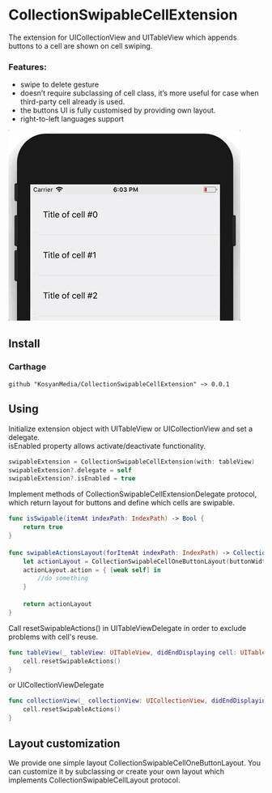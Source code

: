 # CollectionSwipableCellExtension

The extension for UICollectionView and UITableView which appends buttons to a cell are shown on cell swiping.  
   
### Features:  
- swipe to delete gesture
- doesn’t require subclassing of cell class, it’s more useful for case when third-party cell already is used.
- the buttons UI is fully customised by providing own layout.
- right-to-left languages support

![Swipe to delete example](https://raw.githubusercontent.com/KosyanMedia/CollectionSwipableCellExtension/README/example/SwipeToDeleteExample.gif)

## Install

### Carthage
```
github "KosyanMedia/CollectionSwipableCellExtension" ~> 0.0.1
```

## Using

Initialize extension object with UITableView or UICollectionView and set a delegate.  
isEnabled property allows activate/deactivate functionality.

```swift
swipableExtension = CollectionSwipableCellExtension(with: tableView)
swipableExtension?.delegate = self
swipableExtension?.isEnabled = true
```

Implement methods of CollectionSwipableCellExtensionDelegate protocol, which return layout for buttons and define which cells are swipable.

```swift
func isSwipable(itemAt indexPath: IndexPath) -> Bool {
    return true
}

func swipableActionsLayout(forItemAt indexPath: IndexPath) -> CollectionSwipableCellLayout? {
    let actionLayout = CollectionSwipableCellOneButtonLayout(buttonWidth: 100, insets: .zero, direction: .leftToRight)
    actionLayout.action = { [weak self] in
        //do something
    }

    return actionLayout
}
```

Call resetSwipableActions() in UITableViewDelegate in order to exclude problems with cell's reuse.

```swift
func tableView(_ tableView: UITableView, didEndDisplaying cell: UITableViewCell, forRowAt indexPath: IndexPath) {
    cell.resetSwipableActions()
}
```

or UICollectionViewDelegate

```swift
func collectionView(_ collectionView: UICollectionView, didEndDisplaying cell: UICollectionViewCell, forItemAt indexPath: IndexPath) {
    cell.resetSwipableActions()
}
```

## Layout customization

We provide one simple layout CollectionSwipableCellOneButtonLayout. 
You can customize it by subclassing or create your own layout which implements CollectionSwipableCellLayout protocol.
